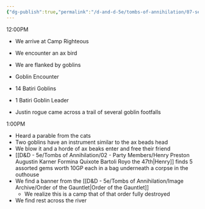 ```yaml
---
{"dg-publish":true,"permalink":"/d-and-d-5e/tombs-of-annihilation/07-session-notes/session-03/y5-m3-d12/","noteIcon":"","created":"2025-07-30T20:03:56.705-05:00","updated":"2025-08-20T19:05:59.838-05:00"}
---
```


12:00PM
- We arrive at Camp Righteous
- We encounter an ax bird
- We are flanked by goblins

- Goblin Encounter
- 14 Batiri Goblins
- 1 Batiri Goblin Leader

- Justin rogue came across a trail of several goblin footfalls

1:00PM
- Heard a parable from the cats
- Two goblins have an instrument similar to the ax beads head
- We blow it and a horde of ax beaks enter and free their friend
- [[D&D - 5e/Tombs of Annihilation/02 - Party Members/Henry Preston Augustin Karner Formina Quixote Bartoli Royo the 47th\|Henry]] finds 5 assorted gems worth 10GP each in a bag underneath a corpse in the outhouse
- We find a banner from the [[D&D - 5e/Tombs of Annihilation/Image Archive/Order of the Gauntlet\|Order of the Gauntlet]]
	- We realize this is a camp that of that order fully destroyed 
- We find rest across the river